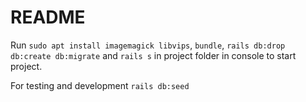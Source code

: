 # README

Run ```sudo apt install imagemagick libvips```, ```bundle```, ```rails db:drop db:create db:migrate``` and ```rails s``` in project folder in console to start project.

For testing and development ```rails db:seed```
